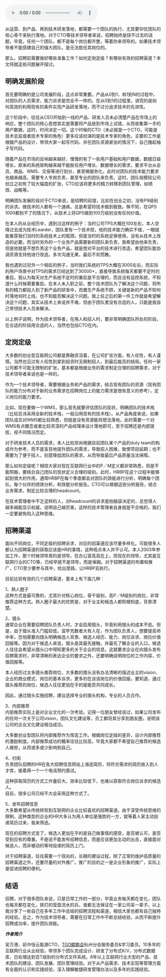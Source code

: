 <audio title="第34讲 _ 打好技术团队搭建的基础" src="https://static001.geekbang.org/resource/audio/1e/6f/1e17aab5b7d41f857878d91d3f0fe36f.mp3" controls="controls"></audio> 
<p>从运营、到产品、再到技术研发落地，都需要一个团队的执行，尤其要仰仗团队的核心骨干来执行落地。对于CTO等技术领导者来说，招聘始终是绕不过去的话题，毕竟，任何一个团队，都不是每个岗位都齐整，等着你来领导的。如果技术领导者不能搭建自己的强大团队，是无法胜任其岗位的。</p>
<p>那么，招聘前需要做好哪些准备工作？如何定岗定级？有哪些有效的招聘渠道？本文将就这些问题展开探讨。</p>
<h2>明确发展阶段</h2>
<p>首先要明确的是公司发展阶段，这点非常重要。产品从0到1，和1到N的过程中，对团队的人员需求，能力诉求是完全不一样的。在从0到1的过程里，讲究的是如何高效的利用现有的条件实现产品研发落地，而不过分追求技术的先进性。</p>
<p>这个阶段中，往往从CEO开始到一线的产品、研发人员未必清楚产品在市场上的响应，整个团队的核心思想其实是需要将产品放到市场上试错，从而收集第一手的用户数据，这时，时间决定一切。这个时候的CTO（未必就是一个CTO，可能是技术总监或者技术专家的角色）更多应该扮演的是技术专家的角色，主要的工作是根据产品的设计，带领大家一起写代码，并在团队资源紧张的情况下，自己撸起袖子写代码。</p>
<p>随着产品在市场的反响越来越好，慢慢的有了一些用户基础和用户数据，数据日益增长，原来的系统架构越来越不能胜任用户增长、数据增长的需求，要求平台从会员、商品、WMS、交易等进行划分，甚至微服务化，此时对团队的技术能力要求也越来越高，需要专人专岗负责，甚至专业的团队来负责。这时，团队规模较公司创立之初有了较大幅度的扩张，CTO应该将更多的精力转移到团队管理，如绩效、战略等。</p>
<p>明确团队发展阶段对于CTO来说，是招聘的前提，比如在创业之初，没有P9级别的诉求。做技术的人都有一个通病，总是希望将技术做到极致。殊不知，在QPS 1000都到不了的情况下，从技术上将QPS做到100万级别没有任何价值。</p>
<p>在本人的从业经历中，遇到过这样的例子：当时公司TPS大概在100左右，本人空降过去成为技术Learder，团队里有一个技术控，他的技术能力确实不错，一眼就能看穿我们当时的系统技术上的瓶颈。但是当时的系统足够使用，没有从技术上改造的必要。而当时另外的一个业务产品需要新的团队来负责，我希望由他来负责，但是他就是不想负责这个业务产品，就是想对平台的技术进行改造，希望团队能协调资源支持他进行改造。多次沟通无果，最后不欢而散。</p>
<p>我也遇到过另外一个相反的例子，当时我们系统的TPS大概在3000左右，而实际的用户场景中对TPS的需求已经达到了30000+，直接导致系统每天都要不定时的重启。我认为每天对生产系统不定时的重启是不合理的，而且没有监控系统，不知道什么时候需要重启。在本人未入职之前，整个技术团队为了解决这个问题，将所有的精力都投入到了新产品的研发中，而置生产系统不顾，关键是新的产品不知何时落地何时上线，也不知能否解决这个问题。我上任之后的第一件工作就是希望解决这个问题，其实从技术上来说并不难，但由于团队里没有合适的人，只能是我自己带领技术人员来解决。</p>
<p>以上例子说明，作为技术领导者，在用人和招人时，要非常明确团队所处的阶段，在合适的阶段用合适的人，当然也包括CTO在内。</p>
<h2>定岗定级</h2>
<p>大多数的创业型互联网公司都是靠融资活着，在公司扩张方面，有人任性，有人谨慎。当然也见过有人任性到拿到投资时无限制招人，到最后裁员的结局。任何一家公司都不可能无限制的扩张，基本都是根据业务的需求制定合理的招聘需求，对于技术领导者来说也是一样的。</p>
<p>作为一个技术领导者，需要根据业务和产品的需求，结合现有团队的资源（现有团队的能力分布对于新的业务需求在招聘岗位上的能力需求是很有意义的参考），定义岗位的能力要求。</p>
<p>比如，现在要做一个WMS，那么首先就要评估团队的现状，明确团队的技术栈（比较忌讳采用全新的技术栈，一般沿用现有的技术栈）。从产品角度来说，如果团队成员对WMS都比较熟悉，但就是没有资源能将想法落地，此时需要一个对WMS有点概念或者比较资深的产品经理来设计落地即可，至于招聘还是内部提拔，视不同情况而定。</p>
<p>对于研发技术人员的需求，本人比较崇尚根据目前团队某个产品的duty team的构成作为参考，而不是盲目地提升团队的需求，导致招人困难，致使项目延期；也不需要为了便于招人，刻意降低团队的需求，从而导致最后产品质量没法保障。</p>
<p>那么如何定级呢？相信大家对现在互联网行业中的P／M定义都非常熟悉，但是不能照搬，要结合自己团队的现状定义合理的级别。此时，HRBP在这个过程中能够起到很大的作用，通常HRBP在每个季度都会对团队的效能进行分析，明确每个团队，每个伙伴的绩效分析，和效能分析报告。CTO可以根据这些分析报告，结合业务需求，制定比较合理的headcount。</p>
<p>在技术管理者中不乏这样的人，对headcount的诉求是拍脑袋决定的，总觉得人越多越能显示权威，说明自己越厉害。这样的技术管理者自身就是不合格的，我们一定要避免陷入这种思维。</p>
<!-- [[[read_end]]] -->
<h2>招聘渠道</h2>
<p>面向不同岗位，不同定级的招聘诉求，对应的招渠道应该尽量多样化。可能很多人都认为招聘渠道的获取应该是HR的事情，这种观点本人并不认可。本人2003年参加工作，那个时候领导真的是领导，在办公室高高在上，而现在的领导，尤其是互联网行业的CTO等，已经早就不是领导，而是保姆。对于招聘渠道的布置和推广，CTO至少要参与其中，给出思路，让HRBP去执行。</p>
<p>目前比较有效的几个招聘渠道，基本上有下面几种：</p>
<p>1、熟人圈子<br />
这种方式是最可靠的，尤其针对核心岗位，骨干级别，高P／M级别的岗位，非常推荐这种方式。熟人圈子最大的优势是，对于业主和候选人都知根知底，背景清楚。</p>
<p>2、猎头<br />
通常企业在需要招聘团队负责人时，才会启用猎头，毕竟利用猎头的成本不低。但是，由于猎头准入门槛较低，滥竽充数者大有人在，作为团队负责人，想要提高命中率，恐怕需要向猎头明确候选人背景、候选人经历、能力、岗位诉求、岗位价值回报等。因为对于候选人来说，猎头是其最先接触，并最先了解企业的入口。候选人往往会希望从猎头口中得知更多的关于企业的信息。这就要求企业在向猎头发布招聘需求时，非常清晰的表达企业的要求之外，还要明确说明岗位的工作内容，价值回报等。</p>
<p>本人经历过太多猎头推荐岗位，大多数的猎头没有办法清晰的描述业主的vision、企业的商业模式、岗位的基本诉求，更多的在谈该岗位的价值回报，要知道，通过猎头推荐的岗位，候选人往往更加在乎的是能否共同成长。</p>
<p>因此，通过猎头实施招聘，建议选择专业的猎头机构，专业的人员合作。</p>
<p>3、内部推荐<br />
内部推荐实际上是对企业文化的一次考验。记得一位朋友曾经说过，如果公司发布的任何一次关于公司vision，团队文化建设等，员工都将其分享到朋友圈，说明该公司的企业文化建设相当成功。</p>
<p>大多数创业型团队将内部推荐作为常态工作。根据岗位定级的差异，设计内部推荐的激励制度。内部推荐成功的概率往往比较高，毕竟大家都不希望自己推荐的候选人被拒，从而或多或少影响到自己。</p>
<p>4、扫街<br />
负责团队招聘的HR在各大招聘信息网站上海选简历，将符合需求的简历放入到人才库，接着再一个一个电话预约面试。</p>
<p>这种获取简历的方式工作量巨大，效率比较低下，也难以获取符合岗位诉求的候选人。<br />
目前，很多公司已经不大会采用这种方式了。</p>
<p>5、发布招聘信息<br />
大多数希望从传统转型到互联网的企业比较喜欢的招聘渠道。由于深受传统思维的限制，这种类型的企业的HR大多认为用人单位是强势的一方，就等着人家主动投递简历过来，我来筛选。</p>
<p>现在的招聘方式变了，候选人更加在乎的是自己做事情的感受，是否被认可，是否受到应有的尊重。不是说不能发布招聘信息，而是应该更加主动的出击，直接面对候选人，而非被动的等待投递的简历上门。</p>
<p>对于招聘渠道，往往需要一个双向的，长期的建设过程，除了正常的维护高质量的招聘渠道之外，还要尽量的对外推广。推广的目的之一是企业形象的推广，实际上是促进招聘的便利。</p>
<h2>结语</h2>
<p>招聘，对于很多团队来说，只是日常工作的一部分，毕竟业务每天都在变化，团队也每天都在变化，铁打的营盘流水的兵，谁都无法保证在一家公司呆一辈子。以上我分享了一些自己在多年工作中总结的招聘流程和渠道，相信大家也都有自己独特的经验。总之，作为技术领导者，需要在日常工作中不断总结经验，从而不断提升招聘成功率，提升团队效能。</p>
<p><em><strong>作者简介</strong></em></p>
<p>吴万港，前中恒云能源CTO，<a href="http://tgo.geekbang.org">TGO鲲鹏会</a>杭州分会服务委员&amp;学习委员。10多年的互联网行业从业经验，带领多个团队完成设计、研发了分布式K/V，分布式数据库，日处理达到百T级别的分布式文件系统。8年以上互联网行业大型的产品、技术团队的建设、团队发展、团队管理经验。对于从产品需求、技术实现等管理方面有全面的认识和实践经验，深入理解敏捷研发管理办法以及多年的实践经验。</p>
<p></p>
